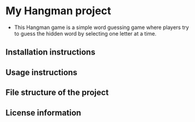 # My Hangman project
- This Hangman game is a simple word guessing game where players try to guess the hidden word by selecting one letter at a time.

## Installation instructions
## Usage instructions
## File structure of the project
## License information